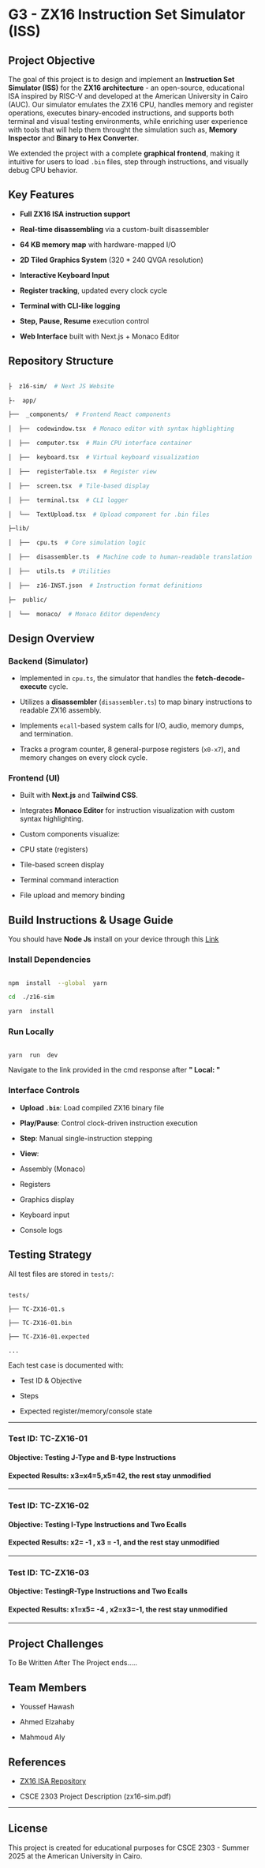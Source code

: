 # G3 - ZX16 Instruction Set Simulator (ISS)

## Project Objective

The goal of this project is to design and implement an **Instruction Set Simulator (ISS)** for the **ZX16 architecture** - an open-source, educational ISA inspired by RISC-V and developed at the American University in Cairo (AUC). Our simulator emulates the ZX16 CPU, handles memory and register operations, executes binary-encoded instructions, and supports both terminal and visual testing environments, while enriching user experience with tools that will help them throught the simulation such as, **Memory Inspector** and **Binary to Hex Converter**.

We extended the project with a complete **graphical frontend**, making it intuitive for users to load `.bin` files, step through instructions, and visually debug CPU behavior.

## Key Features

- **Full ZX16 ISA instruction support**

- **Real-time disassembling** via a custom-built disassembler

- **64 KB memory map** with hardware-mapped I/O

- **2D Tiled Graphics System** (320 \* 240 QVGA resolution)

- **Interactive Keyboard Input**

- **Register tracking**, updated every clock cycle

- **Terminal with CLI-like logging**

- **Step, Pause, Resume** execution control

- **Web Interface** built with Next.js + Monaco Editor

## Repository Structure

```bash

├  z16-sim/  # Next JS Website

├-  app/

├──  _components/  # Frontend React components

│  ├──  codewindow.tsx  # Monaco editor with syntax highlighting

│  ├──  computer.tsx  # Main CPU interface container

│  ├──  keyboard.tsx  # Virtual keyboard visualization

│  ├──  registerTable.tsx  # Register view

│  ├──  screen.tsx  # Tile-based display

│  ├──  terminal.tsx  # CLI logger

│  └──  TextUpload.tsx  # Upload component for .bin files

├─lib/

│  ├──  cpu.ts  # Core simulation logic

│  ├──  disassembler.ts  # Machine code to human-readable translation

│  ├──  utils.ts  # Utilities

│  ├──  z16-INST.json  # Instruction format definitions

├─  public/

│  └──  monaco/  # Monaco Editor dependency

```

## Design Overview

### Backend (Simulator)

- Implemented in `cpu.ts`, the simulator that handles the **fetch-decode-execute** cycle.

- Utilizes a **disassembler** (`disassembler.ts`) to map binary instructions to readable ZX16 assembly.

- Implements `ecall`-based system calls for I/O, audio, memory dumps, and termination.

- Tracks a program counter, 8 general-purpose registers (`x0-x7`), and memory changes on every clock cycle.

### Frontend (UI)

- Built with **Next.js** and **Tailwind CSS**.

- Integrates **Monaco Editor** for instruction visualization with custom syntax highlighting.

- Custom components visualize:

- CPU state (registers)

- Tile-based screen display

- Terminal command interaction

- File upload and memory binding

## Build Instructions & Usage Guide

You should have **Node Js** install on your device through this [Link](https://nodejs.org/en/download)

### Install Dependencies

```bash

npm  install  --global  yarn

cd  ./z16-sim

yarn  install

```

### Run Locally

```bash

yarn  run  dev

```

Navigate to the link provided in the cmd response after **" Local: "**

### Interface Controls

- **Upload `.bin`**: Load compiled ZX16 binary file

- **Play/Pause**: Control clock-driven instruction execution

- **Step**: Manual single-instruction stepping

- **View**:

- Assembly (Monaco)

- Registers

- Graphics display

- Keyboard input

- Console logs

## Testing Strategy

All test files are stored in `tests/`:

```

tests/

├── TC-ZX16-01.s

├── TC-ZX16-01.bin

├── TC-ZX16-01.expected

...

```

Each test case is documented with:

- Test ID & Objective

- Steps

- Expected register/memory/console state

---

### Test ID: TC-ZX16-01

#### Objective: Testing J-Type and B-type Instructions

#### Expected Results: x3=x4=5,x5=42, the rest stay unmodified

---

### Test ID: TC-ZX16-02

#### Objective: Testing I-Type Instructions and Two Ecalls

#### Expected Results: x2= -1 , x3 = -1, and the rest stay unmodified

---

### Test ID: TC-ZX16-03

#### Objective: TestingR-Type Instructions and Two Ecalls

#### Expected Results: x1=x5= -4 , x2=x3=-1, the rest stay unmodified

---

## Project Challenges

To Be Written After The Project ends.....

## Team Members

- Youssef Hawash

- Ahmed Elzahaby

- Mahmoud Aly

## References

- [ZX16 ISA Repository](https://github.com/shalan/z16.git)

- CSCE 2303 Project Description (zx16-sim.pdf)

---

## License

This project is created for educational purposes for CSCE 2303 - Summer 2025 at the American University in Cairo.
